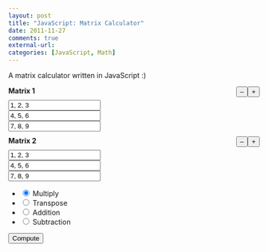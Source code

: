```yaml
---
layout: post
title: "JavaScript: Matrix Calculator"
date: 2011-11-27
comments: true
external-url:
categories: [JavaScript, Math]
---
```


<div class="matrix-post">
  <p>A matrix calculator written in JavaScript :)</p>
  <div class="matrix">
    <div style="margin: 10px 0">
      <b>Matrix 1</b>
      <input style="float:right" class="add btn btn-default" type="button" value="+"/>
      <input style="float:right" class="remove btn btn-default" type="button" value="&#8211;"/>
    </div>
    <div class="matrixA inputMatrix">
      <div class="matrix-row">
	<input type="text" value="1, 2, 3"/>
      </div>
      <div class="matrix-row">
	<input type="text" value="4, 5, 6"/>
      </div>
      <div class="matrix-row">
	<input type="text" value="7, 8, 9"/>
      </div>
    </div>
  </div>
  <div class="matrix">
    <div style="margin: 10px 0">
      <b>Matrix 2</b>
      <input style="float: right;" class="add btn btn-default" type="button" value="+"/>
      <input style="float: right;" class="remove btn btn-default" type="button" value="&#8211;"/>
    </div>
    <div class="matrixB inputMatrix">
      <div class="matrix-row">
	<input type="text" value="1, 2, 3"/>
      </div>
      <div class="matrix-row">
	<input type="text" value="4, 5, 6"/>
      </div>
      <div class="matrix-row">
	<input type="text" value="7, 8, 9"/>
      </div>
    </div>
  </div>
  <div class="clearfix"></div>
  <div>
    <ul class="list-inline">
      <li> 
        <input type="radio" name="method" id="multiply" value="multiply" checked="checked">
        <label for="multiply">Multiply</label>
      </li>
      <li>
        <input type="radio" name="method" id="transpose" value="transpose"/>
        <label for="transpose">Transpose</label>
      </li>
      <li>
        <input type="radio" name="method" id="add" value="add"/>
        <label for="add">Addition</label>
      </li>
      <li>
        <input type="radio" name="method" id="substract" value="subtract"/>
        <label for="substract">Subtraction</label>
      </li>
    </ul>
    <div id="compute">
      <input class="btn btn-info" type="button" value="Compute"/>
    </div>
    <div id="answer"></div>
  </div>
  <script src="/javascripts/custom/matrix.js" type="text/javascript"></script>
</div>

